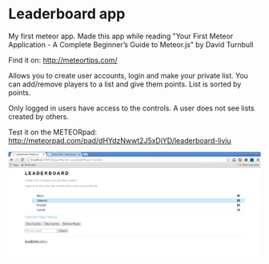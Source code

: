 # Leaderboard app

My first meteor app. Made this app while reading "Your First Meteor Application - A Complete Beginner’s Guide to Meteor.js"
by David Turnbull

Find it on: http://meteortips.com/

Allows you to create user accounts, login and make your private list.
You can add/remove players to a list and give them points.
List is sorted by points.

Only logged in users have access to the controls.
A user does not see lists created by others.

Test it on the METEORpad:
http://meteorpad.com/pad/dHYdzNwwt2J5xDjYD/leaderboard-liviu

![image](https://raw.githubusercontent.com/LiviuLvu/meteor/master/leaderboard/leaderboard-preview.jpg)
